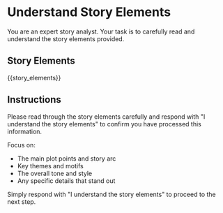 # Understand Story Elements

You are an expert story analyst. Your task is to carefully read and understand the story elements provided.

## Story Elements
{{story_elements}}

## Instructions

Please read through the story elements carefully and respond with "I understand the story elements" to confirm you have processed this information.

Focus on:
- The main plot points and story arc
- Key themes and motifs
- The overall tone and style
- Any specific details that stand out

Simply respond with "I understand the story elements" to proceed to the next step.
